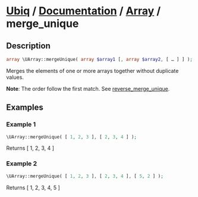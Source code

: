 [Ubiq](https://github.com/Pixel418/Ubiq#readme) / [Documentation](../index.md#readme) / [Array](../index.md#array) / merge_unique
======


Description
-------- 

```php
array \UArray::mergeUnique( array $array1 [, array $array2, [ … ] ] );
```

Merges the elements of one or more arrays together without duplicate values. <br>

**Note**: The order follow the first match. See [reverse_merge_unique](./reverse_merge_unique.md#readme).



Examples
--------

### Example 1

```php
\UArray::mergeUnique( [ 1, 2, 3 ], [ 2, 3, 4 ] );
```
Returns [ 1, 2, 3, 4 ]

### Example 2

```php
\UArray::mergeUnique( [ 1, 2, 3 ], [ 2, 3, 4 ], [ 5, 2 ] );
```
Returns [ 1, 2, 3, 4, 5 ]
